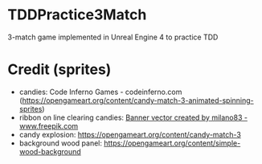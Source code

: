 # TDDPractice3Match
3-match game implemented in Unreal Engine 4 to practice TDD

# Credit (sprites)
* candies: Code Inferno Games - codeinferno.com (https://opengameart.org/content/candy-match-3-animated-spinning-sprites)
* ribbon on line clearing candies: <a href='https://www.freepik.com/free-photos-vectors/banner'>Banner vector created by milano83 - www.freepik.com</a>
* candy explosion: https://opengameart.org/content/candy-match-3
* background wood panel: https://opengameart.org/content/simple-wood-background
